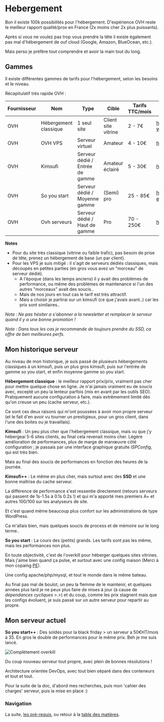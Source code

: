 # Hebergement

Bon il existe 100k possibilités pour l'hébergement. D'expérience OVH reste le meilleur rapport qualité/prox en France (2x moins cher 2x plus puissants).

Après si vous ne voulez pas trop vous prendre la tête il existe également pas mal d'hébergement de ouf cloud (Google, Amazon, BlueOcean, etc.).

Mais perso je préfère tout comprendre et avoir la main tout du long.


## Gammes

Il existe différentes gammes de tarifs pour l'hébergement, selon les besoins et le niveau.

Récapitulatif très rapide OVH :

| Fournisseur | Nom | Type | Cible | Tarifs TTC/mois | Url |
|-------------|-----------------------|---------------------------------|---------------------|-----------------|---------------------------------------------------|
| OVH | Hébergement classique | 1 seul site | Client site vitrine | 2 - 7€ | https://www.ovh.com/fr/hebergement-web/ |
| OVH | OVH VPS | Serveur virtuel | Amateur | 4 - 10€ | https://www.ovh.com/fr/vps/ |
| OVH | Kimsufi | Serveur dédié / Entrée de gamme | Amateur éclairé | 5 - 30€ | https://www.kimsufi.com/fr/serveurs.xml |
| OVH | So you start | Serveur dédié / Moyenne gamme | (Semi) pro | 25 - 85€ | https://www.soyoustart.com/fr/serveurs-essential/ |
| OVH | Ovh serveurs | Serveur dédié / Haut de gamme | Pro | 70 - 250€ | https://www.ovh.com/fr/serveurs_dedies/ |

**Notes**

- Pour du site très classique (vitrine ou faible trafic), pas besoin de prise de tête, prenez un hébergement de base (un par client).
- Pour les VPS je suis mitigé : il s'agit de serveurs dédiés classiques, mais découpés en petites parties (en gros vous avez un "morceau" de serveur dédié).
	- A l'époque (dans les temps anciens) il y avait des problèmes de performance, ou même des problèmes de maintenance si l'un des autres "morceaux" avait des soucis..
	- Mais de nos jours en tout cas le tarif est très attractif.
	- Mais a choisir je partirai sur un kimsufi (ce que j'avais avant..) car les prix sont similaires..

_Note : Ne pas hésiter a s'abonner a la newsletter et remplacer le serveur quand il y a une bonne promotion !_
	
_Note : Dans tous les cas je recommande de toujours prendre du SSD, ca offre de ben meilleures perfs._


## Mon historique serveur

Au niveau de mon historique, je suis passé de plusieurs hébergements classiques à un kimsufi, puis un plus gros kimsufi, puis sur l'entrée de gamme so you start, et enfin moyenne gamme so you start.

**Hébergement classique** : le meilleur rapport prix/prix, vraiment pas cher pour mettre quelque chose en ligne.
Je n'ai jamais vraiment eu de soucis avec, excepté un peu la lenteur parfois (mis en avant par les outils SEO).
Pratiquement aucune configuration à faire, mais extrêmement limité dès qu'on creuse un peu (cache serveur, etc.).

Ce sont ces deux raisons qui m'ont poussées à avoir mon propre serveur (et le fait d'en avoir vu tourner un prestigieux, pour un gros client, dans l'une des boites ou je travaillais).

**Kimsufi** : Un peu plus cher que l'hébergement classique, mais vu que j'y hébergeai 5-6 sites clients, au final cela revenait moins cher. Légère amélioration de performances, plus de marge de manœuvre côté configuration ; je passais par une interface graphique gratuite _ISPConfig_, qui est très bien.

Mais au final des soucis de performances en fonction des heures de la journée.

**Kimsufi++** : Le même en plus cher, mais surtout avec des **SSD** et une bonne maîtrise du cache serveur.

La différence de performance s'est ressentie directement (retours serveurs qui passent de 1s-1.5s à 0.1s 0.2s !) et qui m'a apporté mes premiers A+ et autres 100/100 sur les analyseurs de site.

Et c'est quand même beaucoup plus confort sur les administrations de type WordPress.

Ca m'allais bien, mais quelques soucis de process et de mémoire sur le long terme..

**So you start** : La cours des (petits) grands. Les tarifs sont pas les même, mais les performances non plus.

En toute objectivité, c'est de l'overkill pour héberger quelques sites vitrines. Mais j'aime bien quand ça pulse, et surtout avec une config maison (Merci à mon copaing [PE](http://fr.viadeo.com/fr/profile/pierre-emmanuel.remy1)).

Une config apache/php/mysql, et tout le monde dans le même bateau.

Au final pas mal de boulot, un peu la flemme de le maintenir, et quelques années plus tard je ne peux plus faire de mises à jour (à cause de _dépendances cycliques_ >.>) et du coup, comme les prix stagnent mais que les configs évoluent, je suis passé sur un autre serveur pour repartir au propre.


## Mon serveur actuel

**So you start++** : Des soldes pour la black friday > un serveur a 50€HT/mois à 35. En gros le double de performances pour le même prix. Beh je me suis lancé.

![Complètement overkill](http://stockage.masamune.fr/images/max/191128-SYS-config-max.jpg)

Du coup nouveau serveur tout propre, avec plein de bonnes résolutions !

Architecture orientée DevOps, avec tout bien séparé dans des conteneurs et tout et tout.

Pour la suite de la doc, d'abord mes recherches, puis mon 'cahier des charges' serveur, puis la mise en place :)


### Navigation

La suite, [les pré-requis](/docs/03-prerequis.md), ou retour à la [table des matières](https://github.com/youpiwaza/notes-serveur).